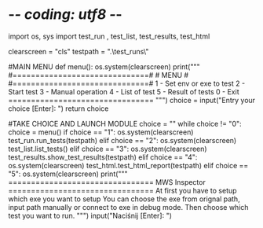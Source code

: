 # -*- coding: utf8 -*-
import os, sys
import test_run , test_list, test_results, test_html

clearscreen = "cls"
testpath = ".\\test_runs\\"

#MAIN MENU
def menu():
    os.system(clearscreen)
    print("""
    #==============================#
    #             MENU             #
    #==============================#
    1 - Set env or exe to test
    2 - Start test
    3 - Manual operation
    4 - List of test
    5 - Result of tests
    0 - Exit
    ================================
    """)
    choice = input("Entry your choice [Enter]:  ")
    return choice

#TAKE CHOICE AND LAUNCH MODULE
choice = ""
while choice != "0":    
    choice = menu()
    if choice == "1":
        os.system(clearscreen)
        test_run.run_tests(testpath)
    elif choice == "2":
        os.system(clearscreen)
        test_list.list_tests()
    elif choice == "3":
        os.system(clearscreen)
        test_results.show_test_results(testpath)
    elif choice == "4":
        os.system(clearscreen)
        test_html.test_html_report(testpath)
    elif choice == "5":
        os.system(clearscreen)
        print("""
    ================================
    MWS Inspector
    ================================
    At first you have to setup which exe you want to setup
    You can choose the exe from orignal path, input path manually
    or connect to exe in debug mode.
    Then choose which test you want to run. 
        """)
        input("Naciśnij [Enter]:  ")

